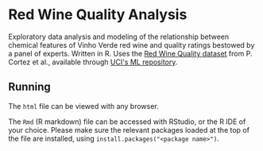 Red Wine Quality Analysis
=================================

Exploratory data analysis and modeling of the relationship between chemical features of Vinho Verde red wine and quality ratings bestowed by a panel of experts. Written in R. Uses the [Red Wine Quality dataset](http://www3.dsi.uminho.pt/pcortez/wine/) from P. Cortez et al., available through [UCI's ML repository](https://archive.ics.uci.edu/ml/datasets/Wine+Quality). 

Running
-------

The `html` file can be viewed with any browser.

The `Rmd` (R markdown) file can be accessed with RStudio, or the R IDE of your choice. Please make sure the relevant packages loaded at the top of the file are installed, using `install.packages("<package name>")`.